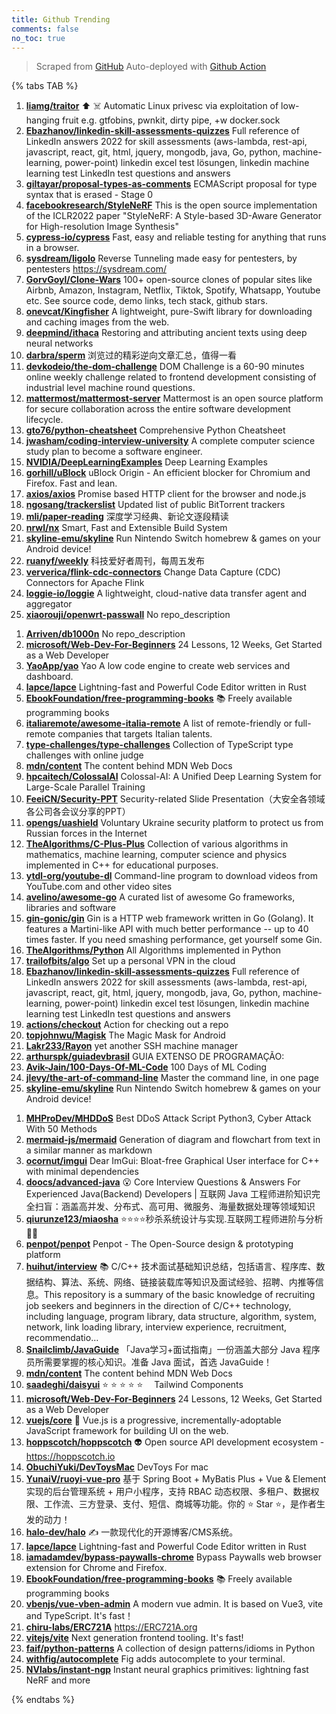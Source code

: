 ```yaml
---
title: Github Trending
comments: false
no_toc: true
---
```


> Scraped from [GitHub](https://github.com/trending)
Auto-deployed with [Github Action](https://docs.github.com/en/actions)

{% tabs TAB %}
<!-- tab Daily -->
1. [**liamg/traitor**](https://github.com/liamg/traitor)
⬆️ ☠️ Automatic Linux privesc via exploitation of low-hanging fruit e.g. gtfobins, pwnkit, dirty pipe, +w docker.sock
2. [**Ebazhanov/linkedin-skill-assessments-quizzes**](https://github.com/Ebazhanov/linkedin-skill-assessments-quizzes)
Full reference of LinkedIn answers 2022 for skill assessments (aws-lambda, rest-api, javascript, react, git, html, jquery, mongodb, java, Go, python, machine-learning, power-point) linkedin excel test lösungen, linkedin machine learning test LinkedIn test questions and answers
3. [**giltayar/proposal-types-as-comments**](https://github.com/giltayar/proposal-types-as-comments)
ECMAScript proposal for type syntax that is erased - Stage 0
4. [**facebookresearch/StyleNeRF**](https://github.com/facebookresearch/StyleNeRF)
This is the open source implementation of the ICLR2022 paper "StyleNeRF: A Style-based 3D-Aware Generator for High-resolution Image Synthesis"
5. [**cypress-io/cypress**](https://github.com/cypress-io/cypress)
Fast, easy and reliable testing for anything that runs in a browser.
6. [**sysdream/ligolo**](https://github.com/sysdream/ligolo)
Reverse Tunneling made easy for pentesters, by pentesters https://sysdream.com/
7. [**GorvGoyl/Clone-Wars**](https://github.com/GorvGoyl/Clone-Wars)
100+ open-source clones of popular sites like Airbnb, Amazon, Instagram, Netflix, Tiktok, Spotify, Whatsapp, Youtube etc. See source code, demo links, tech stack, github stars.
8. [**onevcat/Kingfisher**](https://github.com/onevcat/Kingfisher)
A lightweight, pure-Swift library for downloading and caching images from the web.
9. [**deepmind/ithaca**](https://github.com/deepmind/ithaca)
Restoring and attributing ancient texts using deep neural networks
10. [**darbra/sperm**](https://github.com/darbra/sperm)
浏览过的精彩逆向文章汇总，值得一看
11. [**devkodeio/the-dom-challenge**](https://github.com/devkodeio/the-dom-challenge)
DOM Challenge is a 60-90 minutes online weekly challenge related to frontend development consisting of industrial level machine round questions.
12. [**mattermost/mattermost-server**](https://github.com/mattermost/mattermost-server)
Mattermost is an open source platform for secure collaboration across the entire software development lifecycle.
13. [**gto76/python-cheatsheet**](https://github.com/gto76/python-cheatsheet)
Comprehensive Python Cheatsheet
14. [**jwasham/coding-interview-university**](https://github.com/jwasham/coding-interview-university)
A complete computer science study plan to become a software engineer.
15. [**NVIDIA/DeepLearningExamples**](https://github.com/NVIDIA/DeepLearningExamples)
Deep Learning Examples
16. [**gorhill/uBlock**](https://github.com/gorhill/uBlock)
uBlock Origin - An efficient blocker for Chromium and Firefox. Fast and lean.
17. [**axios/axios**](https://github.com/axios/axios)
Promise based HTTP client for the browser and node.js
18. [**ngosang/trackerslist**](https://github.com/ngosang/trackerslist)
Updated list of public BitTorrent trackers
19. [**mli/paper-reading**](https://github.com/mli/paper-reading)
深度学习经典、新论文逐段精读
20. [**nrwl/nx**](https://github.com/nrwl/nx)
Smart, Fast and Extensible Build System
21. [**skyline-emu/skyline**](https://github.com/skyline-emu/skyline)
Run Nintendo Switch homebrew & games on your Android device!
22. [**ruanyf/weekly**](https://github.com/ruanyf/weekly)
科技爱好者周刊，每周五发布
23. [**ververica/flink-cdc-connectors**](https://github.com/ververica/flink-cdc-connectors)
Change Data Capture (CDC) Connectors for Apache Flink
24. [**loggie-io/loggie**](https://github.com/loggie-io/loggie)
A lightweight, cloud-native data transfer agent and aggregator
25. [**xiaorouji/openwrt-passwall**](https://github.com/xiaorouji/openwrt-passwall)
No repo_description
<!-- endtab -->
<!-- tab Weekly -->
1. [**Arriven/db1000n**](https://github.com/Arriven/db1000n)
No repo_description
2. [**microsoft/Web-Dev-For-Beginners**](https://github.com/microsoft/Web-Dev-For-Beginners)
24 Lessons, 12 Weeks, Get Started as a Web Developer
3. [**YaoApp/yao**](https://github.com/YaoApp/yao)
Yao A low code engine to create web services and dashboard.
4. [**lapce/lapce**](https://github.com/lapce/lapce)
Lightning-fast and Powerful Code Editor written in Rust
5. [**EbookFoundation/free-programming-books**](https://github.com/EbookFoundation/free-programming-books)
📚 Freely available programming books
6. [**italiaremote/awesome-italia-remote**](https://github.com/italiaremote/awesome-italia-remote)
A list of remote-friendly or full-remote companies that targets Italian talents.
7. [**type-challenges/type-challenges**](https://github.com/type-challenges/type-challenges)
Collection of TypeScript type challenges with online judge
8. [**mdn/content**](https://github.com/mdn/content)
The content behind MDN Web Docs
9. [**hpcaitech/ColossalAI**](https://github.com/hpcaitech/ColossalAI)
Colossal-AI: A Unified Deep Learning System for Large-Scale Parallel Training
10. [**FeeiCN/Security-PPT**](https://github.com/FeeiCN/Security-PPT)
Security-related Slide Presentation（大安全各领域各公司各会议分享的PPT）
11. [**opengs/uashield**](https://github.com/opengs/uashield)
Voluntary Ukraine security platform to protect us from Russian forces in the Internet
12. [**TheAlgorithms/C-Plus-Plus**](https://github.com/TheAlgorithms/C-Plus-Plus)
Collection of various algorithms in mathematics, machine learning, computer science and physics implemented in C++ for educational purposes.
13. [**ytdl-org/youtube-dl**](https://github.com/ytdl-org/youtube-dl)
Command-line program to download videos from YouTube.com and other video sites
14. [**avelino/awesome-go**](https://github.com/avelino/awesome-go)
A curated list of awesome Go frameworks, libraries and software
15. [**gin-gonic/gin**](https://github.com/gin-gonic/gin)
Gin is a HTTP web framework written in Go (Golang). It features a Martini-like API with much better performance -- up to 40 times faster. If you need smashing performance, get yourself some Gin.
16. [**TheAlgorithms/Python**](https://github.com/TheAlgorithms/Python)
All Algorithms implemented in Python
17. [**trailofbits/algo**](https://github.com/trailofbits/algo)
Set up a personal VPN in the cloud
18. [**Ebazhanov/linkedin-skill-assessments-quizzes**](https://github.com/Ebazhanov/linkedin-skill-assessments-quizzes)
Full reference of LinkedIn answers 2022 for skill assessments (aws-lambda, rest-api, javascript, react, git, html, jquery, mongodb, java, Go, python, machine-learning, power-point) linkedin excel test lösungen, linkedin machine learning test LinkedIn test questions and answers
19. [**actions/checkout**](https://github.com/actions/checkout)
Action for checking out a repo
20. [**topjohnwu/Magisk**](https://github.com/topjohnwu/Magisk)
The Magic Mask for Android
21. [**Lakr233/Rayon**](https://github.com/Lakr233/Rayon)
yet another SSH machine manager
22. [**arthurspk/guiadevbrasil**](https://github.com/arthurspk/guiadevbrasil)
GUIA EXTENSO DE PROGRAMAÇÃO:
23. [**Avik-Jain/100-Days-Of-ML-Code**](https://github.com/Avik-Jain/100-Days-Of-ML-Code)
100 Days of ML Coding
24. [**jlevy/the-art-of-command-line**](https://github.com/jlevy/the-art-of-command-line)
Master the command line, in one page
25. [**skyline-emu/skyline**](https://github.com/skyline-emu/skyline)
Run Nintendo Switch homebrew & games on your Android device!
<!-- endtab -->
<!-- tab Monthly -->
1. [**MHProDev/MHDDoS**](https://github.com/MHProDev/MHDDoS)
Best DDoS Attack Script Python3, Cyber Attack With 50 Methods
2. [**mermaid-js/mermaid**](https://github.com/mermaid-js/mermaid)
Generation of diagram and flowchart from text in a similar manner as markdown
3. [**ocornut/imgui**](https://github.com/ocornut/imgui)
Dear ImGui: Bloat-free Graphical User interface for C++ with minimal dependencies
4. [**doocs/advanced-java**](https://github.com/doocs/advanced-java)
😮 Core Interview Questions & Answers For Experienced Java(Backend) Developers | 互联网 Java 工程师进阶知识完全扫盲：涵盖高并发、分布式、高可用、微服务、海量数据处理等领域知识
5. [**qiurunze123/miaosha**](https://github.com/qiurunze123/miaosha)
⭐⭐⭐⭐秒杀系统设计与实现.互联网工程师进阶与分析🙋🐓
6. [**penpot/penpot**](https://github.com/penpot/penpot)
Penpot - The Open-Source design & prototyping platform
7. [**huihut/interview**](https://github.com/huihut/interview)
📚 C/C++ 技术面试基础知识总结，包括语言、程序库、数据结构、算法、系统、网络、链接装载库等知识及面试经验、招聘、内推等信息。This repository is a summary of the basic knowledge of recruiting job seekers and beginners in the direction of C/C++ technology, including language, program library, data structure, algorithm, system, network, link loading library, interview experience, recruitment, recommendatio…
8. [**Snailclimb/JavaGuide**](https://github.com/Snailclimb/JavaGuide)
「Java学习+面试指南」一份涵盖大部分 Java 程序员所需要掌握的核心知识。准备 Java 面试，首选 JavaGuide！
9. [**mdn/content**](https://github.com/mdn/content)
The content behind MDN Web Docs
10. [**saadeghi/daisyui**](https://github.com/saadeghi/daisyui)
⭐️ ⭐️ ⭐️ ⭐️ ⭐️  Tailwind Components
11. [**microsoft/Web-Dev-For-Beginners**](https://github.com/microsoft/Web-Dev-For-Beginners)
24 Lessons, 12 Weeks, Get Started as a Web Developer
12. [**vuejs/core**](https://github.com/vuejs/core)
🖖 Vue.js is a progressive, incrementally-adoptable JavaScript framework for building UI on the web.
13. [**hoppscotch/hoppscotch**](https://github.com/hoppscotch/hoppscotch)
👽 Open source API development ecosystem - https://hoppscotch.io
14. [**ObuchiYuki/DevToysMac**](https://github.com/ObuchiYuki/DevToysMac)
DevToys For mac
15. [**YunaiV/ruoyi-vue-pro**](https://github.com/YunaiV/ruoyi-vue-pro)
基于 Spring Boot + MyBatis Plus + Vue & Element 实现的后台管理系统 + 用户小程序，支持 RBAC 动态权限、多租户、数据权限、工作流、三方登录、支付、短信、商城等功能。你的 ⭐️ Star ⭐️，是作者生发的动力！
16. [**halo-dev/halo**](https://github.com/halo-dev/halo)
✍ 一款现代化的开源博客/CMS系统。
17. [**lapce/lapce**](https://github.com/lapce/lapce)
Lightning-fast and Powerful Code Editor written in Rust
18. [**iamadamdev/bypass-paywalls-chrome**](https://github.com/iamadamdev/bypass-paywalls-chrome)
Bypass Paywalls web browser extension for Chrome and Firefox.
19. [**EbookFoundation/free-programming-books**](https://github.com/EbookFoundation/free-programming-books)
📚 Freely available programming books
20. [**vbenjs/vue-vben-admin**](https://github.com/vbenjs/vue-vben-admin)
A modern vue admin. It is based on Vue3, vite and TypeScript. It's fast！
21. [**chiru-labs/ERC721A**](https://github.com/chiru-labs/ERC721A)
https://ERC721A.org
22. [**vitejs/vite**](https://github.com/vitejs/vite)
Next generation frontend tooling. It's fast!
23. [**faif/python-patterns**](https://github.com/faif/python-patterns)
A collection of design patterns/idioms in Python
24. [**withfig/autocomplete**](https://github.com/withfig/autocomplete)
Fig adds autocomplete to your terminal.
25. [**NVlabs/instant-ngp**](https://github.com/NVlabs/instant-ngp)
Instant neural graphics primitives: lightning fast NeRF and more
<!-- endtab -->
{% endtabs %}
